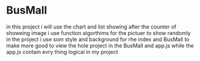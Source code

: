 # BusMall
in this project i will use the chart and list showing after the counter of showeing image 
i use function algorthims for the pictuer to show randomly in the project 
i use som style and background for rhe index and BusMall to make more good to view 
the hole project in the BusMall and app.js while the app.js contain evry thing logical in my project 